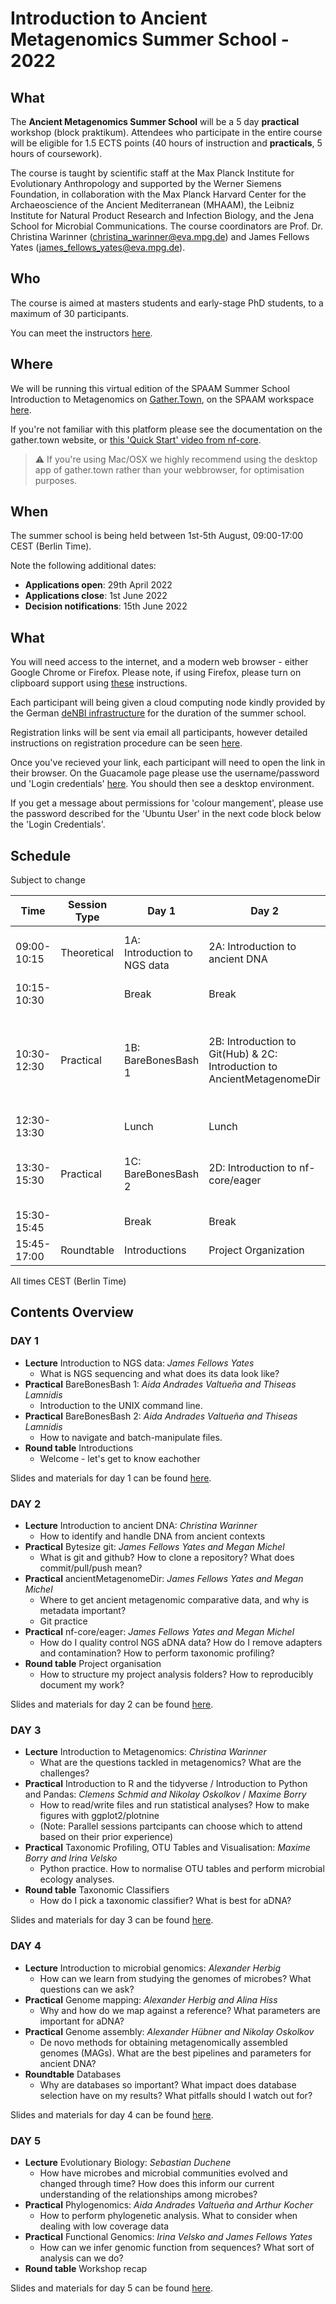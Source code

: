 # Introduction to Ancient Metagenomics Summer School - 2022

## What

The **Ancient Metagenomics Summer School** will be a 5 day **practical** workshop (block praktikum). Attendees who participate in the entire course will be eligible for 1.5 ECTS points (40 hours of instruction and **practicals**, 5 hours of coursework).

The course is taught by scientific staff at the Max Planck Institute for Evolutionary Anthropology and supported by the Werner Siemens Foundation, in collaboration with the Max Planck Harvard Center for the Archaeoscience of the Ancient Mediterranean (MHAAM), the Leibniz Institute for Natural Product Research and Infection Biology, and the Jena School for Microbial Communications. The course coordinators are Prof. Dr. Christina Warinner (christina_warinner@eva.mpg.de) and James Fellows Yates (james_fellows_yates@eva.mpg.de).

## Who

The course is aimed at masters students and early-stage PhD students, to a maximum of 30 participants.

You can meet the instructors [here](/2022/instructors.md).

## Where

We will be running this virtual edition of the SPAAM Summer School Introduction to Metagenomics on [Gather.Town](https://gather.town), on the SPAAM workspace [here](https://app.gather.town/app/PlXjb0deog0B4JCq/spaam-community).

If you're not familiar with this platform please see the documentation on the gather.town website, or [this 'Quick Start' video from nf-core](https://nf-co.re/events/2022/bytesize-37-gathertown).

> ⚠️ If you're using Mac/OSX we highly recommend using the desktop app of gather.town rather than your webbrowser, for optimisation purposes.

## When

The summer school is being held between 1st-5th August, 09:00-17:00 CEST (Berlin Time).

Note the following additional dates:

- **Applications open**: 29th April 2022
- **Applications close**: 1st June 2022
- **Decision notifications**: 15th June 2022

## What

You will need access to the internet, and a modern web browser - either Google Chrome or Firefox. Please note, if using Firefox, please turn on clipboard support using [these](https://sudoedit.com/firefox-async-clipboard/) instructions.

Each participant will being given a cloud computing node kindly provided by the German [deNBI infrastructure](https://www.denbi.de/cloud) for the duration of the summer school.

Registration links will be sent via email all participants, however detailed instructions on registration procedure can be seen [here](2022/denbi-registration).

Once you've recieved your link, each participant will need to open the link in their browser. On the Guacamole page please use the username/password und 'Login credentials' [here](https://cloud.denbi.de/wiki/simple_vm/customization/#apache-guacamole). You should then see a desktop environment.

If you get a message about permissions for 'colour mangement', please use the password described for the 'Ubuntu User' in the next code block below the 'Login Credentials'.

## Schedule

Subject to change

| **Time**    | **Session Type** | **Day 1**                    | **Day 2**                                                               | **Day 3**                                                                             | **Day 4**                              | **Day 5**                |
| ----------- | ---------------- | ---------------------------- | ----------------------------------------------------------------------- | ------------------------------------------------------------------------------------- | -------------------------------------- | ------------------------ |
| 09:00-10:15 | Theoretical      | 1A: Introduction to NGS data | 2A: Introduction to ancient DNA                                         | 3A: Introduction to Metagenomics                                                      | 4A: Introduction to microbial genomics | 5A: Evolutionary Biology |
| 10:15-10:30 |                  | Break                        | Break                                                                   | Break                                                                                 | Break                                  | Break                    |
| 10:30-12:30 | Practical        | 1B: BareBonesBash 1          | 2B: Introduction to Git(Hub) & 2C: Introduction to AncientMetagenomeDir | 3B-1: Introduction to R and the tidyverse & 3B-2: - Introduction to Python and Pandas | 4B: Genome mapping                     | 5B: Phylogenomics        |
| 12:30-13:30 |                  | Lunch                        | Lunch                                                                   | Lunch                                                                                 | Lunch                                  | Lunch                    |
| 13:30-15:30 | Practical        | 1C: BareBonesBash 2          | 2D: Introduction to nf-core/eager                                       | 3C: Taxonomic Profiling, OTU Tables and Visualisation                                 | 4C: Genome assembly                    | 5C: Functional Genomics  |
| 15:30-15:45 |                  | Break                        | Break                                                                   | Break                                                                                 | Break                                  | Break                    |
| 15:45-17:00 | Roundtable       | Introductions                | Project Organization                                                    | Taxonomic Classifiers                                                                 | Databases                              | Social                   |

All times CEST (Berlin Time)

## Contents Overview

### DAY 1

- **Lecture** Introduction to NGS data: _James Fellows Yates_
  - What is NGS sequencing and what does its data look like?
- **Practical** BareBonesBash 1: _Aida Andrades Valtueña and Thiseas Lamnidis_
  - Introduction to the UNIX command line.
- **Practical** BareBonesBash 2: _Aida Andrades Valtueña and Thiseas Lamnidis_
  - How to navigate and batch-manipulate files.
- **Round table** Introductions
  - Welcome - let's get to know eachother

Slides and materials for day 1 can be found [here](2022/day-1).

### DAY 2

- **Lecture** Introduction to ancient DNA: _Christina Warinner_
  - How to identify and handle DNA from ancient contexts
- **Practical** Bytesize git: _James Fellows Yates and Megan Michel_
  - What is git and github? How to clone a repository? What does commit/pull/push mean?
- **Practical** ancientMetagenomeDir: _James Fellows Yates and Megan Michel_
  - Where to get ancient metagenomic comparative data, and why is metadata important?
  - Git practice
- **Practical** nf-core/eager: _James Fellows Yates and Megan Michel_
  - How do I quality control NGS aDNA data? How do I remove adapters and contamination? How to perform taxonomic profiling?
- **Round table** Project organisation
  - How to structure my project analysis folders? How to reproducibly document my work?

Slides and materials for day 2 can be found [here](2022/day-2).

### DAY 3

- **Lecture** Introduction to Metagenomics: _Christina Warinner_
  - What are the questions tackled in metagenomics? What are the challenges?
- **Practical** Introduction to R and the tidyverse / Introduction to Python and Pandas: _Clemens Schmid and Nikolay Oskolkov_ / _Maxime Borry_
  - How to read/write files and run statistical analyses? How to make figures with ggplot2/plotnine
  - (Note: Parallel sessions partcipants can choose which to attend based on their prior experience)
- **Practical** Taxonomic Profiling, OTU Tables and Visualisation: _Maxime Borry and Irina Velsko_
  - Python practice. How to normalise OTU tables and perform microbial ecology analyses.
- **Round table** Taxonomic Classifiers
  - How do I pick a taxonomic classifier? What is best for aDNA?

Slides and materials for day 3 can be found [here](2022/day-3).

### DAY 4

- **Lecture** Introduction to microbial genomics: _Alexander Herbig_
  - How can we learn from studying the genomes of microbes? What questions can we ask?
- **Practical** Genome mapping: _Alexander Herbig and Alina Hiss_
  - Why and how do we map against a reference? What parameters are important for aDNA?
- **Practical** Genome assembly: _Alexander Hübner and Nikolay Oskolkov_
  - De novo methods for obtaining metagenomically assembled genomes (MAGs). What are the best pipelines and parameters for ancient DNA?
- **Roundtable** Databases
  - Why are databases so important? What impact does database selection have on my results? What pitfalls should I watch out for?

Slides and materials for day 4 can be found [here](2022/day-4).

### DAY 5

- **Lecture** Evolutionary Biology: _Sebastian Duchene_
  - How have microbes and microbial communities evolved and changed through time? How does this inform our current understanding of the relationships among microbes?
- **Practical** Phylogenomics: _Aida Andrades Valtueña and Arthur Kocher_
  - How to perform phylogenetic analysis. What to consider when dealing with low coverage data
- **Practical** Functional Genomics: _Irina Velsko and James Fellows Yates_
  - How can we infer genomic function from sequences? What sort of analysis can we do?
- **Round table** Workshop recap

Slides and materials for day 5 can be found [here](2022/day-5).

